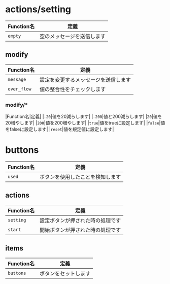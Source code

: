 # actions/setting
|Function名|定義|
|----|----|
|`empty`|空のメッセージを送信します|

## modify
|Function名|定義|
|----|----|
|`message`|設定を変更するメッセージを送信します|
|`over_flow`|値の整合性をチェックします|

### modify/*
|Function名|定義|
|`-20`|値を20減らします|
|`-200`|値と200減らします|
|`20`|値を20増やします|
|`200`|値を200増やします|
|`true`|値をtrueに設定します|
|`false`|値をfalseに設定します|
|`reset`|値を規定値に設定します|

# buttons
|Function名|定義|
|----|----|
|`used`|ボタンを使用したことを検知します|

## actions
|Function名|定義|
|----|----|
|`setting`|設定ボタンが押された時の処理です|
|`start`|開始ボタンが押された時の処理です|

## items
|Function名|定義|
|----|----|
|`buttons`|ボタンをセットします|

